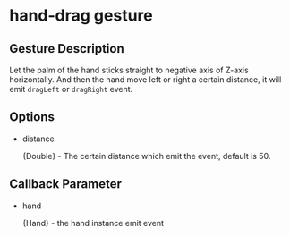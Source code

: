 # hand-drag gesture

## Gesture Description

Let the palm of the hand sticks straight to negative axis of Z-axis horizontally. And then the hand move left or right a certain distance, it will emit `dragLeft` or `dragRight` event.

## Options

- distance

  {Double} - The certain distance which emit the event, default is 50.
  
## Callback Parameter

- hand

  {Hand} - the hand instance emit event
